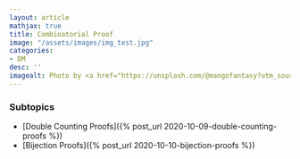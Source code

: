 ```yaml
---
layout: article
mathjax: true
title: Combinatorial Proof
image: "/assets/images/img_test.jpg"
categories:
- DM
desc: '' 
imagealt: Photo by <a href="https://unsplash.com/@mangofantasy?utm_source=unsplash&utm_medium=referral&utm_content=creditCopyText">Tim Johnson</a> on <a href="https://unsplash.com/s/photos/logic?utm_source=unsplash&utm_medium=referral&utm_content=creditCopyText">Unsplash</a>
---
```


### Subtopics
- [Double Counting Proofs]({% post_url 2020-10-09-double-counting-proofs %})
- [Bijection Proofs]({% post_url 2020-10-10-bijection-proofs %})